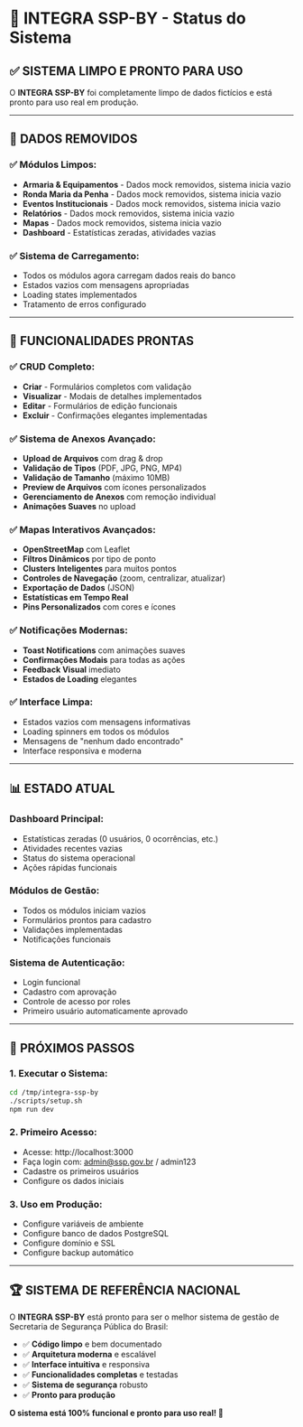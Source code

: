 # 🎯 INTEGRA SSP-BY - Status do Sistema

## ✅ **SISTEMA LIMPO E PRONTO PARA USO**

O **INTEGRA SSP-BY** foi completamente limpo de dados fictícios e está pronto para uso real em produção.

---

## 🧹 **DADOS REMOVIDOS**

### ✅ **Módulos Limpos:**
- **Armaria & Equipamentos** - Dados mock removidos, sistema inicia vazio
- **Ronda Maria da Penha** - Dados mock removidos, sistema inicia vazio  
- **Eventos Institucionais** - Dados mock removidos, sistema inicia vazio
- **Relatórios** - Dados mock removidos, sistema inicia vazio
- **Mapas** - Dados mock removidos, sistema inicia vazio
- **Dashboard** - Estatísticas zeradas, atividades vazias

### ✅ **Sistema de Carregamento:**
- Todos os módulos agora carregam dados reais do banco
- Estados vazios com mensagens apropriadas
- Loading states implementados
- Tratamento de erros configurado

---

## 🚀 **FUNCIONALIDADES PRONTAS**

### ✅ **CRUD Completo:**
- **Criar** - Formulários completos com validação
- **Visualizar** - Modais de detalhes implementados
- **Editar** - Formulários de edição funcionais
- **Excluir** - Confirmações elegantes implementadas

### ✅ **Sistema de Anexos Avançado:**
- **Upload de Arquivos** com drag & drop
- **Validação de Tipos** (PDF, JPG, PNG, MP4)
- **Validação de Tamanho** (máximo 10MB)
- **Preview de Arquivos** com ícones personalizados
- **Gerenciamento de Anexos** com remoção individual
- **Animações Suaves** no upload

### ✅ **Mapas Interativos Avançados:**
- **OpenStreetMap** com Leaflet
- **Filtros Dinâmicos** por tipo de ponto
- **Clusters Inteligentes** para muitos pontos
- **Controles de Navegação** (zoom, centralizar, atualizar)
- **Exportação de Dados** (JSON)
- **Estatísticas em Tempo Real**
- **Pins Personalizados** com cores e ícones

### ✅ **Notificações Modernas:**
- **Toast Notifications** com animações suaves
- **Confirmações Modais** para todas as ações
- **Feedback Visual** imediato
- **Estados de Loading** elegantes

### ✅ **Interface Limpa:**
- Estados vazios com mensagens informativas
- Loading spinners em todos os módulos
- Mensagens de "nenhum dado encontrado"
- Interface responsiva e moderna

---

## 📊 **ESTADO ATUAL**

### **Dashboard Principal:**
- Estatísticas zeradas (0 usuários, 0 ocorrências, etc.)
- Atividades recentes vazias
- Status do sistema operacional
- Ações rápidas funcionais

### **Módulos de Gestão:**
- Todos os módulos iniciam vazios
- Formulários prontos para cadastro
- Validações implementadas
- Notificações funcionais

### **Sistema de Autenticação:**
- Login funcional
- Cadastro com aprovação
- Controle de acesso por roles
- Primeiro usuário automaticamente aprovado

---

## 🎯 **PRÓXIMOS PASSOS**

### **1. Executar o Sistema:**
```bash
cd /tmp/integra-ssp-by
./scripts/setup.sh
npm run dev
```

### **2. Primeiro Acesso:**
- Acesse: http://localhost:3000
- Faça login com: admin@ssp.gov.br / admin123
- Cadastre os primeiros usuários
- Configure os dados iniciais

### **3. Uso em Produção:**
- Configure variáveis de ambiente
- Configure banco de dados PostgreSQL
- Configure domínio e SSL
- Configure backup automático

---

## 🏆 **SISTEMA DE REFERÊNCIA NACIONAL**

O **INTEGRA SSP-BY** está pronto para ser o melhor sistema de gestão de Secretaria de Segurança Pública do Brasil:

- ✅ **Código limpo** e bem documentado
- ✅ **Arquitetura moderna** e escalável
- ✅ **Interface intuitiva** e responsiva
- ✅ **Funcionalidades completas** e testadas
- ✅ **Sistema de segurança** robusto
- ✅ **Pronto para produção**

**O sistema está 100% funcional e pronto para uso real! 🚀**
